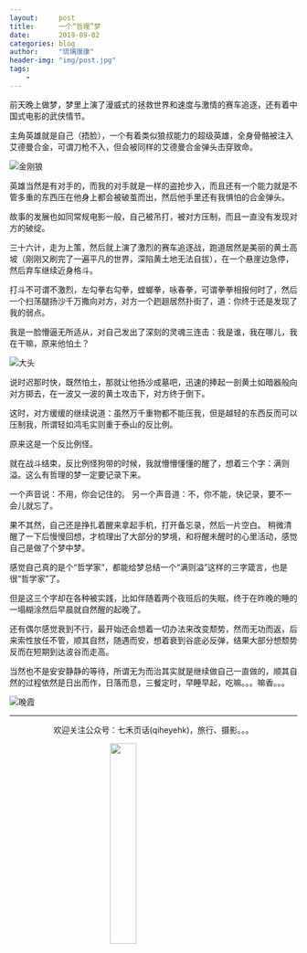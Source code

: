 ```yaml
---
layout:     post
title:      一个“哲理”梦
date:       2019-09-02
categories: blog
author:     "琉璃康康"
header-img: "img/post.jpg"
tags:
    - 
---
```


<style>
img{
  display:block;
  margin:0
  auto;
}
</style>

<meta name="referrer" content="never">

前天晚上做梦，梦里上演了漫威式的拯救世界和速度与激情的赛车追逐，还有着中国式电影的武侠情节。

主角英雄就是自己（捂脸），一个有着类似狼叔能力的超级英雄，全身骨骼被注入艾德曼合金，可谓刀枪不入，但会被同样的艾德曼合金弹头击穿致命。

![金刚狼][1]

英雄当然是有对手的，而我的对手就是一样的盗抢步入，而且还有一个能力就是不管多重的东西压在他身上都会被破茧而出，然后他手里还有我惧怕的合金弹头。

故事的发展也如同常规电影一般，自己被吊打，被对方压制，而且一直没有发现对方的破绽。

三十六计，走为上策，然后就上演了激烈的赛车追逐战，跑道居然是美丽的黄土高坡（刚刚又刷完了一遍平凡的世界，深陷黄土地无法自拔），在一个悬崖边急停，然后弃车继续近身格斗。

打斗不可谓不激烈，左勾拳右勾拳，螳螂拳，咏春拳，可谓拳拳相报何时了，然后一个扫荡腿扬沙千万撒向对方，对方一个趔趄居然扑街了，道：你终于还是发现了我的弱点。

我是一脸懵逼无所适从，对自己发出了深刻的灵魂三连击：我是谁，我在哪儿，我在干嘛，原来他怕土？

![大头][2]

说时迟那时快，既然怕土，那就让他扬沙成墓吧，迅速的捧起一剖黄土如暗器般向对方掷去，在一波又一波的黄土攻击下，对方终于倒下。

这时，对方缓缓的继续说道：虽然万千重物都不能压我，但是越轻的东西反而可以压制我，所谓轻如鸿毛实则重于泰山的反比例。

原来这是一个反比例怪。

就在战斗结束，反比例怪狗带的时候，我就懵懵懂懂的醒了，想着三个字：满则溢。这么有哲理的梦一定要记录下来。

一个声音说：不用，你会记住的。
另一个声音道：不，你不能，快记录，要不一会儿就忘了。

果不其然，自己还是挣扎着醒来拿起手机，打开备忘录，然后一片空白。
稍微清醒了一下后慢慢回想，才梳理出了大部分的梦境，和将醒未醒时的心里活动，感觉自己是做了个梦中梦。

感觉自己真的是个“哲学家”，都能给梦总结一个“满则溢”这样的三字箴言，也是很“哲学家”了。

但是这三个字却在各种被实践，比如伴随着两个夜班后的失眠，终于在昨晚的睡的一塌糊涂然后早晨就自然醒的起晚了。

还有偶尔感觉衰到不行，最开始还会想着一切办法来改变颓势，然而无功而返，后来索性放任不管，顺其自然，随遇而安，想着衰到谷底必反弹，结果大部分想颓势反而在短期到达波谷而走高。

当然也不是安安静静的等待，所谓无为而治其实就是继续做自己一直做的，顺其自然的过程依然是日出而作，日落而息，三餐定时，早睡早起，吃嘛。。。嘛香。。。

![晚霞][3]

------------
<p align="center">欢迎关注公众号：七禾页话(qiheyehk)，旅行、摄影。。。</p>
<img src="https://mmbiz.qpic.cn/mmbiz_jpg/QqiaFS6NT0eAaCjLpPgUZricqK7lIOO3hYEYIbjibRlYaiaTsib0reaQfQTmaibVw2QqZLibBWpCHJdg0v3V7yX8sQgWw/0?wx_fmt=jpeg" width="30%"/>

[1]:https://mmbiz.qpic.cn/mmbiz_jpg/QqiaFS6NT0eDaknjGxaMuW8IuvMyTEYOQXWxm52OdIVxKb7cibus6icont4KCHguYL6bL3bF23YklEiaTRUp3V7Kjg/0?wx_fmt=jpeg

[2]:https://mmbiz.qpic.cn/mmbiz_jpg/QqiaFS6NT0eDaknjGxaMuW8IuvMyTEYOQvhwCF86xh2rhNNbOEF0A9zJiczNc47iaQP2TyMGiacMDc6SuQuMNyTpMw/0?wx_fmt=jpeg

[3]:https://mmbiz.qpic.cn/mmbiz_jpg/QqiaFS6NT0eDaknjGxaMuW8IuvMyTEYOQ5FFKsZH4TALKc1HSeFNpUf4Rq8Mrl9vEjGJ1sibHIhFHcZU2cKt425A/0?wx_fmt=jpeg

